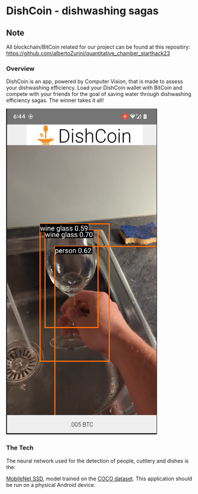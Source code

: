 # DishCoin - dishwashing sagas
## Note
All blockchain/BitCoin related for our project can be found at this repositiry: https://github.com/albertoZurini/quantitative_chamber_starthack23

### Overview

DishCoin is an app, powered by Computer Vision, that is made to assess your dishwashing efficiency.
Load your DishCoin wallet with BitCoin and compete with your friends for the goal of saving
water through dishwashing efficiency sagas. The winner takes it all!

![Correct identification of a person washing a bottle](screenshot1.png)

### The Tech
The neural network used for the detection of people, cuttlery and dishes is the:

[MobileNet SSD](https://tfhub.dev/tensorflow/lite-model/ssd_mobilenet_v1/1/metadata/2),
model trained on the [COCO dataset](http://cocodataset.org/). 
This application should be run on a physical Android device.